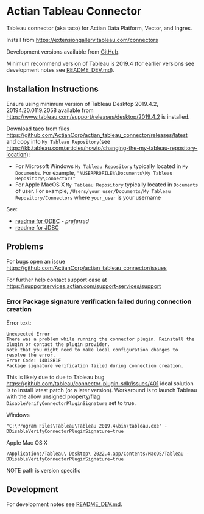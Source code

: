 # Actian Tableau Connector

Tableau connector (aka taco) for Actian Data Platform, Vector, and Ingres.

Install from https://extensiongallery.tableau.com/connectors

Development versions available from [GitHub](https://github.com/ActianCorp/actian_tableau_connector).

Minimum recommend version of Tableau is 2019.4 (for earlier versions see development notes see [README_DEV.md](README_DEV.md)).


## Installation Instructions

Ensure using minimum version of Tableau Desktop 2019.4.2, 20194.20.0119.2058
available from https://www.tableau.com/support/releases/desktop/2019.4.2 is installed.


Download taco from files https://github.com/ActianCorp/actian_tableau_connector/releases/latest and copy into  `My Tableau Repository`(see https://kb.tableau.com/articles/howto/changing-the-my-tableau-repository-location):

  * For Microsoft Windows `My Tableau Repository` typically located in `My Documents`.
    For example, `"%USERPROFILE%\Documents\My Tableau Repository\Connectors"`
  * For Apple MacOS X `My Tableau Repository` typically located in `Documents` of user.
    For example, `/Users/your_user/Documents/My Tableau Repository/Connectors` where
    `your_user` is your username

See:

  * [readme for ODBC](actian_odbc/README.md) - *preferred*
  * [readme for JDBC](actian_jdbc/README.md)


## Problems

For bugs open an issue https://github.com/ActianCorp/actian_tableau_connector/issues

For further help contact support case at https://supportservices.actian.com/support-services/support

### Error Package signature verification failed during connection creation

Error text:

    Unexpected Error
    There was a problem while running the connector plugin. Reinstall the plugin or contact the plugin provider.
    Note that you might need to make local configuration changes to resolve the error.
    Error Code: 14D18B1F
    Package signature verification failed during connection creation.

This is likely due to due to Tableau bug https://github.com/tableau/connector-plugin-sdk/issues/401
ideal solution is to install latest patch (or a later version). Workaround is to launch Tableau with the allow unsigned property/flag `DisableVerifyConnectorPluginSignature` set to true.

Windows

    "C:\Program Files\Tableau\Tableau 2019.4\bin\tableau.exe" -DDisableVerifyConnectorPluginSignature=true

Apple Mac OS X

    /Applications/Tableau\ Desktop\ 2022.4.app/Contents/MacOS/Tableau -DDisableVerifyConnectorPluginSignature=true

NOTE path is version specific

## Development

For development notes see [README_DEV.md](README_DEV.md).
